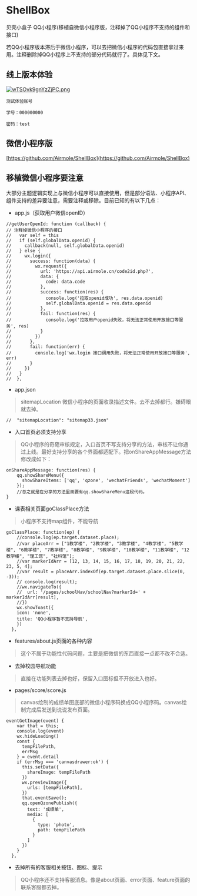 # ShellBox

贝壳小盒子 QQ小程序(移植自微信小程序版，注释掉了QQ小程序不支持的组件和接口)

若QQ小程序版本滞后于微信小程序，可以去把微信小程序的代码包直接拿过来用。注释删除掉QQ小程序上不支持的部分代码就行了。具体见下文。

## 线上版本体验

[![wTSOvk9gnYzZjPC.png](https://i.loli.net/2019/10/14/wTSOvk9gnYzZjPC.png)](小程序体验码)

```
测试体验账号

学号：000000000

密码：test
```

## 微信小程序版

[https://github.com/Airmole/ShellBox](https://github.com/Airmole/ShellBox)


## 移植微信小程序要注意

大部分主题逻辑实现上与微信小程序可以直接使用，但是部分语法、小程序API、组件支持的差异要注意，需要注释或移除。目前已知的有以下几点：


- app.js（获取用户微信openID）


```
//getUserOpenId: function (callback) {
// 注释掉微信小程序的接口
//   var self = this
//   if (self.globalData.openid) {
//     callback(null, self.globalData.openid)
//   } else {
//     wx.login({
//       success: function(data) {
//         wx.request({
//           url: 'https://api.airmole.cn/code2id.php?',
//           data: {
//             code: data.code
//           },
//           success: function(res) {
//             console.log('拉取openid成功', res.data.openid)
//             self.globalData.openid = res.data.openid
//           },
//           fail: function(res) {
//             console.log('拉取用户openid失败，将无法正常使用开放接口等服务', res)
//           }
//         })
//       },
//       fail: function(err) {
//         console.log('wx.login 接口调用失败，将无法正常使用开放接口等服务', err)
//       }
//     })
//   }
//  },
```

-  app.json


>sitemapLocation 微信小程序的页面收录描述文件。去不去掉都行。嫌碍眼就去掉。

```
//  "sitemapLocation": "sitemap33.json"
```

- 入口首页必须支持分享

> QQ小程序的奇葩审核规定，入口首页不写支持分享的方法，审核不让你通过上线。最好支持分享的各个界面都适配下。把onShareAppMessage方法修改成如下：


```
onShareAppMessage: function(res) {
    qq.showShareMenu({
      showShareItems: ['qq', 'qzone', 'wechatFriends', 'wechatMoment']
    });
    //总之就是在分享的方法里面要有qq.showShareMenu这段代码。
}
```

- 课表相关页面goClassPlace方法

>小程序不支持map组件，不能导航


```
goClassPlace: function(ep) {
    //console.log(ep.target.dataset.place);
    //var placeArr = ["1教学楼", "2教学楼", "3教学楼", "4教学楼", "5教学楼", "6教学楼", "7教学楼", "8教学楼", "9教学楼", "10教学楼", "11教学楼", "12教学楼", "理工馆", "社科馆"];
    //var markerIdArr = [12, 13, 14, 15, 16, 17, 18, 19, 20, 21, 22, 23, 5, 4];
    //var result = placeArr.indexOf(ep.target.dataset.place.slice(0, -3));
    // console.log(result);
    //wx.navigateTo({
    //  url: '/pages/schoolNav/schoolNav?markerId=' + markerIdArr[result],
    //})
    wx.showToast({
    icon: 'none',
    title: 'QQ小程序暂不支持导航',
    })
  },
```

- features/about.js页面的各种内容

> 这个不属于功能性代码问题，主要是把微信的东西直接一点都不改不合适。


- 去掉校园导航功能

>直接在功能列表去掉也好，保留入口图标但不开放进入也好。

-  pages/score/score.js

> canvas绘制的成绩单图底部的微信小程序码换成QQ小程序码。canvas绘制完成后发送到说说发布页面。

```
eventGetImage(event) {
    var that = this;
    console.log(event)
    wx.hideLoading()
    const {
      tempFilePath,
      errMsg
    } = event.detail
    if (errMsg === 'canvasdrawer:ok') {
      this.setData({
        shareImage: tempFilePath
      })
      wx.previewImage({
        urls: [tempFilePath],
      })
      that.eventSave();
      qq.openQzonePublish({
        text: '成绩单',
        media: [
          {
            type: 'photo',
            path: tempFilePath
          }
        ]
      })
    }
  },
```

- 去掉所有的客服相关按钮、图标、提示

>QQ小程序还不支持客服消息。像是about页面、error页面、feature页面的联系客服都去掉。



